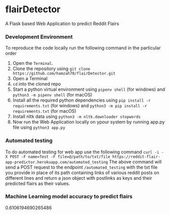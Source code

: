 # flairDetector

A Flask based Web Application to predict Reddit Flairs

### Development Environment
To reproduce the code locally run the following command in the particular order
 1. Open the `Terminal`.
 2. Clone the repository using `git clone https://github.com/hamzah70/flairDetector.git`
 3. Open a Terminal
 4. `cd` into the cloned repo
 5. Start a python virtual environment using `pipenv shell` (for windows) and `python3 -m pipenv shell` (for macOS)
 6. Install all the required python dependencies using `pip install -r requirements.txt` (for windows) and `python3 -m pip install -r requirements.txt` (for macOS)
 7. Install nltk data using `python3 -m nltk.downloader stopwords`
 8. Now run the Web Application locally on ypour system by running app.py file using `python3 app.py`

### Automated testing 
To do automated testing for web app use the following command
`curl -i -X POST -F name=Test -F file=@/path/to/txt/file https://reddit-flair-app-predictor.herokuapp.com/automated_testing`
The above command will send a POST request to the endpoint `/automated_testing` with the txt file you provide in place of its path containing links of various reddit posts on different lines and return a json object with postlinks as keys and their predicted flairs as their values.

### Machine Learning model accuracy to predict flairs
0.6106194690265486



